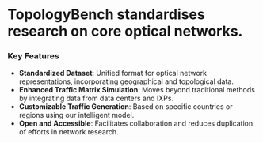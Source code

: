 # TopologyBench standardises research on core optical networks.

### Key Features

- **Standardized Dataset**: Unified format for optical network representations, incorporating geographical and topological data.
- **Enhanced Traffic Matrix Simulation**: Moves beyond traditional methods by integrating data from data centers and IXPs.
- **Customizable Traffic Generation**: Based on specific countries or regions using our intelligent model.
- **Open and Accessible**: Facilitates collaboration and reduces duplication of efforts in network research.
